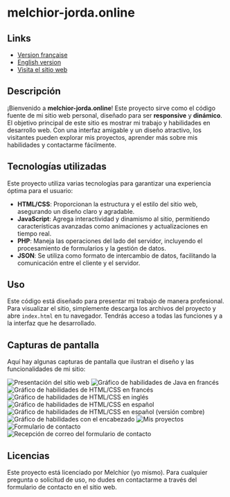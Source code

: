 # melchior-jorda.online

## Links
- [Version française](README_FR.md)
- [English version](../README.md)
- [Visita el sitio web](https://melchior-jorda.online/index.html)

## Descripción
¡Bienvenido a **melchior-jorda.online**! Este proyecto sirve como el código fuente de mi sitio web personal, diseñado para ser **responsive** y **dinámico**. El objetivo principal de este sitio es mostrar mi trabajo y habilidades en desarrollo web. Con una interfaz amigable y un diseño atractivo, los visitantes pueden explorar mis proyectos, aprender más sobre mis habilidades y contactarme fácilmente.

## Tecnologías utilizadas
Este proyecto utiliza varias tecnologías para garantizar una experiencia óptima para el usuario:
- **HTML/CSS**: Proporcionan la estructura y el estilo del sitio web, asegurando un diseño claro y agradable.
- **JavaScript**: Agrega interactividad y dinamismo al sitio, permitiendo características avanzadas como animaciones y actualizaciones en tiempo real.
- **PHP**: Maneja las operaciones del lado del servidor, incluyendo el procesamiento de formularios y la gestión de datos.
- **JSON**: Se utiliza como formato de intercambio de datos, facilitando la comunicación entre el cliente y el servidor.

## Uso
Este código está diseñado para presentar mi trabajo de manera profesional. Para visualizar el sitio, simplemente descarga los archivos del proyecto y abre `index.html` en tu navegador. Tendrás acceso a todas las funciones y a la interfaz que he desarrollado.

## Capturas de pantalla
Aquí hay algunas capturas de pantalla que ilustran el diseño y las funcionalidades de mi sitio:

![Presentación del sitio web](screenshots/Sun_Presentation.png)
![Gráfico de habilidades de Java en francés](screenshots/Sun_Competence_Java.png)
![Gráfico de habilidades de HTML/CSS en francés](screenshots/Sun_Competence_HTML.png)
![Gráfico de habilidades de HTML/CSS en inglés](screenshots/Sun_Competence_HTML_en.png)
![Gráfico de habilidades de HTML/CSS en español](screenshots/Sun_Competence_HTML_es.png)
![Gráfico de habilidades de HTML/CSS en español (versión combre)](screenshots/Moon_Competence_HTML.png)
![Gráfico de habilidades con el encabezado](screenshots/Moon_Competence&header.png)
![Mis proyectos](screenshots/Sun_Projets.png)
![Formulario de contacto](screenshots/Sun_contact.png)
![Recepción de correo del formulario de contacto](screenshots/Mail_received.png)

## Licencias
Este proyecto está licenciado por Melchior (yo mismo). Para cualquier pregunta o solicitud de uso, no dudes en contactarme a través del formulario de contacto en el sitio web.
